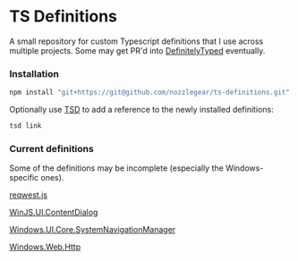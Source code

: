 # TS Definitions

A small repository for custom Typescript definitions that I use across multiple projects. Some may get PR'd into [DefinitelyTyped](https://github.com/DefinitelyTyped/DefinitelyTyped) eventually.

### Installation

```bash
npm install "git+https://git@github.com/nozzlegear/ts-definitions.git"
```

Optionally use [TSD](git+https://git@github.com/definitelytyped/tsd) to add a reference to the newly installed definitions:

```bash
tsd link
```

### Current definitions

Some of the definitions may be incomplete (especially the Windows-specific ones). 

[reqwest.js](https://github.com/ded/reqwest)

[WinJS.UI.ContentDialog](https://gitub.com/winjs/winjs)

[Windows.UI.Core.SystemNavigationManager](https://msdn.microsoft.com/en-us/library/windows/apps/windows.ui.core.systemnavigationmanager.aspx)

[Windows.Web.Http](https://msdn.microsoft.com/en-us/library/windows/apps/windows.web.http.aspx)